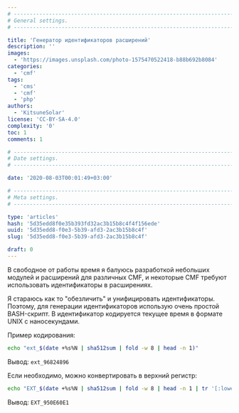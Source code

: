 ```yaml
---
# -------------------------------------------------------------------------------------------------------------------- #
# General settings.
# -------------------------------------------------------------------------------------------------------------------- #

title: 'Генератор идентификаторов расширений'
description: ''
images:
  - 'https://images.unsplash.com/photo-1575470522418-b88b692b8084'
categories:
  - 'cmf'
tags:
  - 'cms'
  - 'cmf'
  - 'php'
authors:
  - 'KitsuneSolar'
license: 'CC-BY-SA-4.0'
complexity: '0'
toc: 1
comments: 1

# -------------------------------------------------------------------------------------------------------------------- #
# Date settings.
# -------------------------------------------------------------------------------------------------------------------- #

date: '2020-08-03T00:01:49+03:00'

# -------------------------------------------------------------------------------------------------------------------- #
# Meta settings.
# -------------------------------------------------------------------------------------------------------------------- #

type: 'articles'
hash: '5d35edd8f0e35b393fd32ac3b15b8c4f4f156ede'
uuid: '5d35edd8-f0e3-5b39-afd3-2ac3b15b8c4f'
slug: '5d35edd8-f0e3-5b39-afd3-2ac3b15b8c4f'

draft: 0
---
```


В свободное от работы время я балуюсь разработкой небольших модулей и расширений для различных CMF, и некоторые CMF требуют использовать идентификаторы в расширениях.

<!--more-->

Я стараюсь как то "обезличить" и унифицировать идентификаторы. Поэтому, для генерации идентификаторов использую очень простой BASH-скрипт. В идентификатор кодируется текущее время в формате UNIX с наносекундами.

Пример кодирования:

```sh
echo "ext_$(date +%s%N | sha512sum | fold -w 8 | head -n 1)"
```

Вывод: `ext_96824896`

Если необходимо, можно конвертировать в верхний регистр:

```sh
echo "EXT_$(date +%s%N | sha512sum | fold -w 8 | head -n 1 | tr '[:lower:]' '[:upper:]')"
```

Вывод: `EXT_950E60E1`
